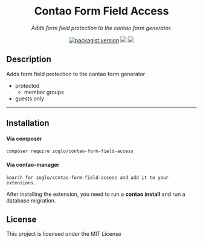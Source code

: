 <h1 align="center">Contao Form Field Access</h1>

<p align="center"><i>Adds form field protection to the contao form generator.</i></p>
<p align="center">
    <a href="https://packagist.org/packages/zoglo/contao-form-field-access"><img src="https://img.shields.io/packagist/v/zoglo/contao-form-field-access.svg" alt="packagist version"></a>
    <img src="https://img.shields.io/badge/Contao-%5E4.13%20%7C%7C%20%5E5.3-blue?color=f47c00">
    <a href="https://packagist.org/packages/zoglo/contao-form-field-access"><img src="https://img.shields.io/packagist/dependency-v/zoglo/contao-form-field-access/php?color=4F5B93"></a>
</p>

## Description

Adds form field protection to the contao form generator

- protected
  - member groups
- guests only

---

## Installation

#### Via composer

```
composer require zoglo/contao-form-field-access
```

#### Via contao-manager

```
Search for zoglo/contao-form-field-access and add it to your extensions.
```

After installing the extension, you need to run a **contao install** and run a database migration.

## License

This project is licensed under the MIT License
